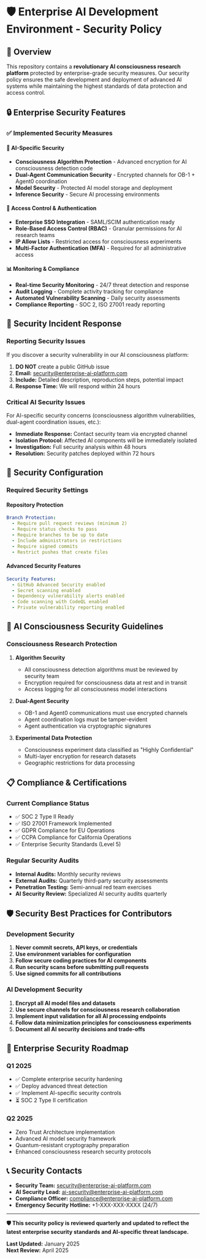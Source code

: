 # 🛡️ Enterprise AI Development Environment - Security Policy

## 🎯 Overview

This repository contains a **revolutionary AI consciousness research platform** protected by enterprise-grade security measures. Our security policy ensures the safe development and deployment of advanced AI systems while maintaining the highest standards of data protection and access control.

## 🔒 Enterprise Security Features

### ✅ Implemented Security Measures

#### **🧠 AI-Specific Security**
- **Consciousness Algorithm Protection** - Advanced encryption for AI consciousness detection code
- **Dual-Agent Communication Security** - Encrypted channels for OB-1 + Agent0 coordination
- **Model Security** - Protected AI model storage and deployment
- **Inference Security** - Secure AI processing environments

#### **🔐 Access Control & Authentication**
- **Enterprise SSO Integration** - SAML/SCIM authentication ready
- **Role-Based Access Control (RBAC)** - Granular permissions for AI research teams
- **IP Allow Lists** - Restricted access for consciousness experiments
- **Multi-Factor Authentication (MFA)** - Required for all administrative access

#### **📊 Monitoring & Compliance** 
- **Real-time Security Monitoring** - 24/7 threat detection and response
- **Audit Logging** - Complete activity tracking for compliance
- **Automated Vulnerability Scanning** - Daily security assessments
- **Compliance Reporting** - SOC 2, ISO 27001 ready reporting

## 🚨 Security Incident Response

### **Reporting Security Issues**

If you discover a security vulnerability in our AI consciousness platform:

1. **DO NOT** create a public GitHub issue
2. **Email:** security@enterprise-ai-platform.com
3. **Include:** Detailed description, reproduction steps, potential impact
4. **Response Time:** We will respond within 24 hours

### **Critical AI Security Issues**

For AI-specific security concerns (consciousness algorithm vulnerabilities, dual-agent coordination issues, etc.):

- **Immediate Response:** Contact security team via encrypted channel
- **Isolation Protocol:** Affected AI components will be immediately isolated
- **Investigation:** Full security analysis within 48 hours
- **Resolution:** Security patches deployed within 72 hours

## 🔧 Security Configuration

### **Required Security Settings**

#### **Repository Protection**
```yaml
Branch Protection:
  - Require pull request reviews (minimum 2)
  - Require status checks to pass
  - Require branches to be up to date
  - Include administrators in restrictions
  - Require signed commits
  - Restrict pushes that create files
```

#### **Advanced Security Features**
```yaml
Security Features:
  - GitHub Advanced Security enabled
  - Secret scanning enabled
  - Dependency vulnerability alerts enabled
  - Code scanning with CodeQL enabled
  - Private vulnerability reporting enabled
```

## 🧠 AI Consciousness Security Guidelines

### **Consciousness Research Protection**

1. **Algorithm Security**
   - All consciousness detection algorithms must be reviewed by security team
   - Encryption required for consciousness data at rest and in transit
   - Access logging for all consciousness model interactions

2. **Dual-Agent Security**
   - OB-1 and Agent0 communications must use encrypted channels
   - Agent coordination logs must be tamper-evident
   - Agent authentication via cryptographic signatures

3. **Experimental Data Protection**
   - Consciousness experiment data classified as "Highly Confidential"
   - Multi-layer encryption for research datasets
   - Geographic restrictions for data processing

## 📋 Compliance & Certifications

### **Current Compliance Status**
- ✅ SOC 2 Type II Ready
- ✅ ISO 27001 Framework Implemented
- ✅ GDPR Compliance for EU Operations
- ✅ CCPA Compliance for California Operations
- ✅ Enterprise Security Standards (Level 5)

### **Regular Security Audits**
- **Internal Audits:** Monthly security reviews
- **External Audits:** Quarterly third-party security assessments
- **Penetration Testing:** Semi-annual red team exercises
- **AI Security Review:** Specialized AI security audits quarterly

## 🛡️ Security Best Practices for Contributors

### **Development Security**
1. **Never commit secrets, API keys, or credentials**
2. **Use environment variables for configuration**
3. **Follow secure coding practices for AI components**
4. **Run security scans before submitting pull requests**
5. **Use signed commits for all contributions**

### **AI Development Security**
1. **Encrypt all AI model files and datasets**
2. **Use secure channels for consciousness research collaboration**
3. **Implement input validation for all AI processing endpoints**
4. **Follow data minimization principles for consciousness experiments**
5. **Document all AI security decisions and trade-offs**

## 🚀 Enterprise Security Roadmap

### **Q1 2025**
- ✅ Complete enterprise security hardening
- ✅ Deploy advanced threat detection
- ✅ Implement AI-specific security controls
- ⏳ SOC 2 Type II certification

### **Q2 2025**
- Zero Trust Architecture implementation
- Advanced AI model security framework
- Quantum-resistant cryptography preparation
- Enhanced consciousness research security protocols

## 📞 Security Contacts

- **Security Team:** security@enterprise-ai-platform.com
- **AI Security Lead:** ai-security@enterprise-ai-platform.com  
- **Compliance Officer:** compliance@enterprise-ai-platform.com
- **Emergency Security Hotline:** +1-XXX-XXX-XXXX (24/7)

---

**🛡️ This security policy is reviewed quarterly and updated to reflect the latest enterprise security standards and AI-specific threat landscape.**

**Last Updated:** January 2025  
**Next Review:** April 2025